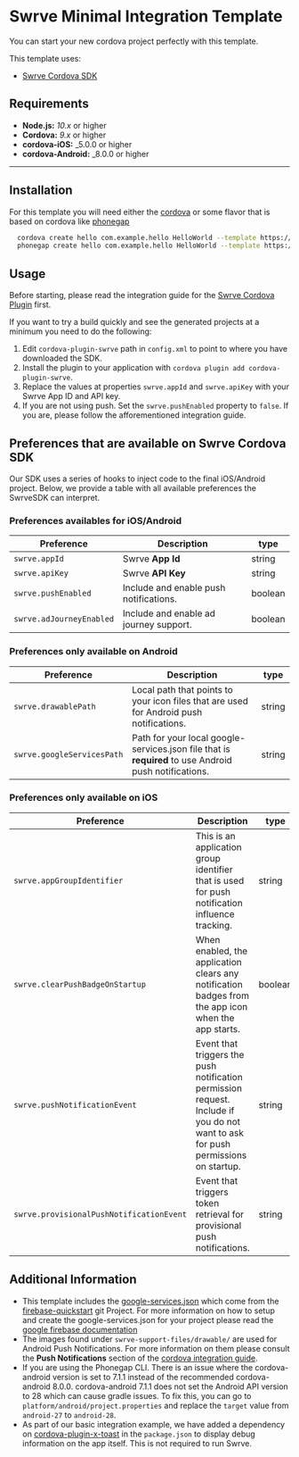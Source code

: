 # Swrve Minimal Integration Template

You can start your new cordova project perfectly with this template.

This template uses:

* [Swrve Cordova SDK](https://github.com/Swrve/swrve-cordova-sdk/)

## Requirements

* **Node.js:** _10.x_ or higher
* **Cordova:** _9.x_ or higher
* **cordova-iOS:** _5.0.0 or higher
* **cordova-Android:** _8.0.0 or higher

---

## Installation

For this template you will need either the [cordova](https://cordova.apache.org/docs/en/latest/guide/cli/) or some flavor that is based on cordova like [phonegap](http://docs.phonegap.com/getting-started/1-install-phonegap/desktop/)

```bash
  cordova create hello com.example.hello HelloWorld --template https://github.com/Swrve/swrve-cordova-minimal-integration.git
  phonegap create hello com.example.hello HelloWorld --template https://github.com/Swrve/swrve-cordova-minimal-integration.git
```

## Usage

Before starting, please read the integration guide for the [Swrve Cordova Plugin](https://docs.swrve.com/developer-documentation/integration/cordova/) first.

If you want to try a build quickly and see the generated projects at a minimum you need to do the following:

1. Edit `cordova-plugin-swrve` path in `config.xml` to point to where you have downloaded the SDK.
2. Install the plugin to your application with `cordova plugin add cordova-plugin-swrve`.
3. Replace the values at properties `swrve.appId` and `swrve.apiKey` with your Swrve App ID and API key.
4. If you are not using push. Set the `swrve.pushEnabled` property to `false`. If you are, please follow the afforementioned integration guide.  

## Preferences that are available on Swrve Cordova SDK

Our SDK uses a series of hooks to inject code to the final iOS/Android project. Below, we provide a table with all available preferences the SwrveSDK can interpret.

### Preferences availables for iOS/Android

 Preference | Description | type |
| --- | --- | --- |
| `swrve.appId` | Swrve **App Id** |  string |
| `swrve.apiKey` | Swrve **API Key** | string |  
| `swrve.pushEnabled` | Include and enable push notifications. | boolean|
| `swrve.adJourneyEnabled` | Include and enable ad journey support. | boolean|

### Preferences only available on Android

 Preference | Description | type |
| --- | --- | --- |
| `swrve.drawablePath` | Local path that points to your icon files that are used for Android push notifications. | string |
| `swrve.googleServicesPath` | Path for your local google-services.json file that is **required** to use Android push notifications.  | string |

### Preferences only available on iOS

 Preference | Description | type |
| --- | --- | --- |
| `swrve.appGroupIdentifier` | This is an application group identifier that is used for push notification influence tracking. |  string |
| `swrve.clearPushBadgeOnStartup` | When enabled, the application clears any notification badges from the app icon when the app starts. | boolean |  
| `swrve.pushNotificationEvent` | Event that triggers the push notification permission request. Include if you do not want to ask for push permissions on startup. | string |
| `swrve.provisionalPushNotificationEvent` | Event that triggers token retrieval for provisional push notifications. | string |

## Additional Information

* This template includes the [google-services.json](https://github.com/Swrve/swrve-cordova-minimal-integration/blob/dev/template_src/swrve-support-files/android/google-services.json) which come from the [firebase-quickstart](https://github.com/firebase/quickstart-android) git Project. For more information on how to setup and create the google-services.json for your project please read the [google firebase documentation](https://support.google.com/firebase/answer/7015592?hl=en)
* The images found under `swrve-support-files/drawable/` are used for Android Push Notifications. For more information on them please consult the **Push Notifications** section of the [cordova integration guide](https://docs.swrve.com/developer-documentation/integration/cordova/#Push_notifications).
* If you are using the Phonegap CLI. There is an issue where the cordova-android version is set to 7.1.1 instead of the recommended cordova-android 8.0.0. cordova-android 7.1.1 does not set the Android API version to 28 which can cause gradle issues. To fix this, you can go to `platform/android/project.properties` and replace the `target` value from `android-27` to `android-28`.
* As part of our basic integration example, we have added a dependency on [cordova-plugin-x-toast](https://www.npmjs.com/package/cordova-plugin-x-toast) in the `package.json` to display debug information on the app itself. This is not required to run Swrve.
